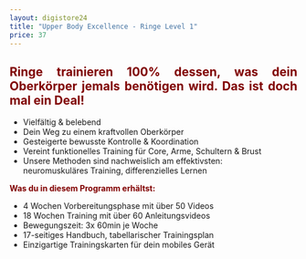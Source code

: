 ```yaml
---
layout: digistore24
title: "Upper Body Excellence - Ringe Level 1"
price: 37
---
```

<h2 style="text-align:justify;"><span style="color:#800000;">Ringe&#xA0;trainieren 100% dessen, was dein Oberk&#xF6;rper jemals ben&#xF6;tigen&#xA0;wird. Das ist doch mal ein Deal!</span></h2>
<ul><li>Vielf&#xE4;ltig &amp; belebend&#xA0;</li>
<li>Dein Weg zu einem kraftvollen Oberk&#xF6;rper&#xA0;</li>
<li>Gesteigerte bewusste Kontrolle &amp; Koordination&#xA0;</li>
<li>Vereint funktionelles Training f&#xFC;r Core, Arme, Schultern &amp; Brust&#xA0;</li>
<li>Unsere Methoden sind nachweislich am effektivsten:<br>neuromuskul&#xE4;res Training, differenzielles Lernen</li>
</ul><p><span style="color:#800000;"><strong>Was du in diesem Programm erh&#xE4;ltst:</strong></span></p>
<ul><li>4 Wochen Vorbereitungsphase mit &#xFC;ber 50 Videos</li>
<li>18&#xA0;Wochen Training mit &#xFC;ber 60&#xA0;Anleitungsvideos</li>
<li>Bewegungszeit: 3x 60min je Woche</li>
<li>17-seitiges Handbuch, tabellarischer Trainingsplan</li>
<li>Einzigartige Trainingskarten f&#xFC;r dein mobiles Ger&#xE4;t</li>
</ul><p>&#xA0;</p>